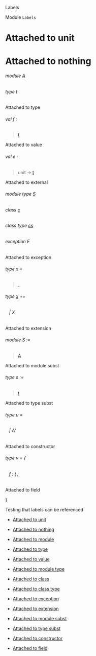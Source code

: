 Labels

Module `Labels`

# Attached to unit

# Attached to nothing

<a id="module-A"></a>

###### module [A](Labels.A.md)

<a id="type-t"></a>

###### type t

Attached to type

<a id="val-f"></a>

###### val f :

> [t](#type-t)

Attached to value

<a id="val-e"></a>

###### val e :

> unit -> [t](#type-t)

Attached to external

<a id="module-type-S"></a>

###### module type [S](Labels.module-type-S.md)

<a id="class-c"></a>

###### class [c](Labels.c.md)

<a id="class-type-cs"></a>

###### class type [cs](Labels.class-type-cs.md)

<a id="exception-E"></a>

###### exception E

Attached to exception

<a id="type-x"></a>

###### type x =

> ..

<a id="extension-decl-X"></a>

###### type [x](#type-x) +=

<a id="extension-X"></a>

######    | X

Attached to extension

<a id="module-S"></a>

###### module S :=

> [A](Labels.A.md)

Attached to module subst

<a id="type-s"></a>

###### type s :=

> [t](#type-t)

Attached to type subst

<a id="type-u"></a>

###### type u =

<a id="type-u.A'"></a>

######    | A'

Attached to constructor

<a id="type-v"></a>

###### type v = {

<a id="type-v.f"></a>

######    f : [t](#type-t) ;

Attached to field

}

Testing that labels can be referenced

- [Attached to unit](#L1)
  

- [Attached to nothing](#L2)
  

- [Attached to module](#L3)
  

- [Attached to type](#L4)
  

- [Attached to value](#L5)
  

- [Attached to module type](#L6)
  

- [Attached to class](#L7)
  

- [Attached to class type](#L8)
  

- [Attached to exception](#L9)
  

- [Attached to extension](#L10)
  

- [Attached to module subst](#L11)
  

- [Attached to type subst](#L12)
  

- [Attached to constructor](#L13)
  

- [Attached to field](#L14)
  
